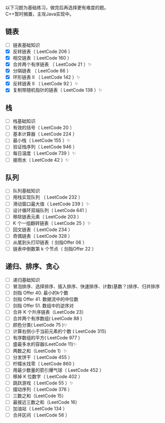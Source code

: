 以下习题为基础练习，做完后再选择更有难度的题。  
C++暂时搁置，主攻Java实现中。  
## 链表
- [ ] 链表基础知识  
- [x] 反转链表（ LeetCode 206 ）  
- [x] 相交链表（ LeetCode 160 ）  
- [x] 合并两个有序链表 （ LeetCode 21 ）✨  
- [x] 分隔链表 （ LeetCode 86 ）  
- [x] 环形链表 II （ LeetCode 142 ）✨  
- [x] 反转链表 II （ LeetCode 92 ）✨  
- [x] 复制带随机指针的链表（ LeetCode 138 ）✨  
## 栈
- [ ] 栈基础知识  
- [ ] 有效的括号（ LeetCode 20 ）  
- [ ] 基本计算器（ LeetCode 224 ）  
- [ ] 最小栈（ LeetCode 155 ）✨  
- [ ] 验证栈序列（ LeetCode 946 ）  
- [ ] 每日温度（ LeetCode 739 ）✨  
- [ ] 接雨水（ LeetCode 42 ）✨  
## 队列
- [ ] 队列基础知识  
- [ ] 用栈实现队列 （ LeetCode 232 ）  
- [ ] 滑动窗口最大值（ LeetCode 239 ）✨  
- [ ] 设计循环双端队列（ LeetCode 641 ）  
- [ ] 移除链表元素（ LeetCode 203 ）  
- [ ] K 个一组翻转链表（ LeetCode 25 ）✨  
- [ ] 回文链表（ LeetCode 234 ）  
- [ ] 奇偶链表（ LeetCode 328 ）  
- [ ] 从尾到头打印链表（ 剑指Offer 06 ）  
- [ ] 链表中倒数第 k 个节点（ 剑指Offer 22 ）  
## 递归、排序、贪心
- [ ] 递归基础知识  
- [ ] 冒泡排序、选择排序、插入排序、快速排序、计数(基数？)排序、归并排序  
- [ ] 剑指 Offer 40. 最小的k个数  
- [ ] 剑指 Offer 41. 数据流中的中位数  
- [ ] 剑指 Offer 51. 数组中的逆序对  
- [ ] 合并 K 个升序链表（LeetCode 23）  
- [ ] 合并两个有序数组( LeetCode 88 )  
- [ ] 颜色分类( LeetCode 75 )✨  
- [ ] 计算右侧小于当前元素的个数 ( LeetCode 315)  
- [ ] 有序数组的平方( LeetCode 977 )  
- [ ] 盛最多水的容器(LeetCode 11)✨  
- [ ] 两数之和（LeetCode 1）✨  
- [ ] 分发饼干（ LeetCode 455 ）  
- [ ] 柠檬水找零（ LeetCode 860 ）  
- [ ] 用最少数量的箭引爆气球（ LeetCode 452 ）  
- [ ] 移掉 K 位数字（ LeetCode 402 ）  
- [ ] 跳跃游戏（ LeetCode 55 ）✨  
- [ ] 摆动序列（ LeetCode 376 ）  
- [ ] 三数之和（LeetCode 15）  
- [ ] 最接近三数之和（LeetCode 16）  
- [ ] 加油站（ LeetCode 134 ）  
- [ ] 合并区间（ LeetCode 56 ）  
